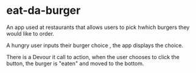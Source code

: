 # eat-da-burger


An app used at restaurants that allows users to pick hwhich burgers they would like to order.

A hungry user inputs their burger choice , the app displays the choice.

There is a Devour it call to action, when the user chooses to click the button, the burger is "eaten" and moved to the bottom.